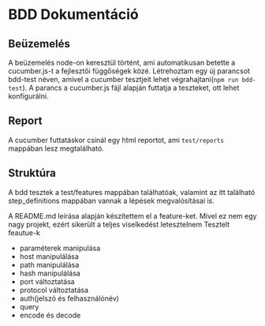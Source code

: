 # BDD Dokumentáció

## Beüzemelés
A beüzemelés node-on keresztül történt, ami automatikusan betette a cucumber.js-t a fejlesztői függőségek közé. Létrehoztam egy új
parancsot bdd-test néven, amivel a cucumber tesztjeit lehet végrahajtani(`npm run bdd-test`). A parancs a cucumber.js fájl alapján futtatja a teszteket, ott lehet
konfigurálni.

## Report
A cucumber futtatáskor csinál egy html reportot, ami `test/reports` mappában lesz megtalálható.

## Struktúra
A bdd tesztek a test/features mappában találhatóak, valamint az itt található step_definitions mappában vannak a lépések megvalósításai is.

A README.md leírása alapján készítettem el a feature-ket. Mivel ez nem egy nagy projekt, ezért sikerült a teljes viselkedést letesztelnem
Tesztelt feautue-k
- paraméterek manipulása
- host manipulálása
- path manipulálása
- hash manipulálása
- port változtatása
- protocol változtatása
- auth(jelszó és felhasználónév)
- query
- encode és decode